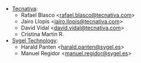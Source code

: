 - [Tecnativa](https://www.tecnativa.com):
  - Rafael Blasco \<<rafael.blasco@tecnativa.com>\>
  - Jairo Llopis \<<jairo.llopis@tecnativa.com>\>
  - David Vidal \<<david.vidal@tecnativa.com>\>
  - Cristina Martin R.
- [Sygel Technology](https://www.sygel.es):
  - Harald Panten \<<harald.panten@sygel.es>\>
  - Manuel Regidor \<<manuel.regidor@sygel.es>\>
